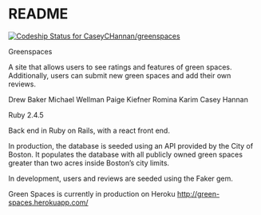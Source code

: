 # README

[![Codeship Status for CaseyCHannan/greenspaces](https://app.codeship.com/projects/c8540d30-4826-0137-8eb8-7a137bae9b7c/status?branch=master)](https://app.codeship.com/projects/337741)

Greenspaces

A site that allows users to see ratings and features of green spaces. Additionally, users can submit new green spaces and add their own reviews.

Drew Baker
Michael Wellman
Paige Kiefner
Romina Karim
Casey Hannan

Ruby 2.4.5

Back end in Ruby on Rails, with a react front end.

In production, the database is seeded using an API provided by the City of Boston.
It populates the database with all publicly owned green spaces greater than two acres inside Boston’s city limits.

In development, users and reviews are seeded using the Faker gem.

Green Spaces is currently in production on Heroku
http://green-spaces.herokuapp.com/
